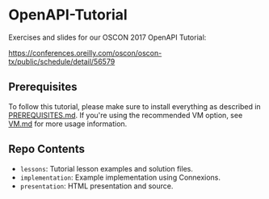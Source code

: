 OpenAPI-Tutorial
================

Exercises and slides for our OSCON 2017 OpenAPI Tutorial:

https://conferences.oreilly.com/oscon/oscon-tx/public/schedule/detail/56579

Prerequisites
-------------

To follow this tutorial, please make sure to install everything as described in
[PREREQUISITES.md](PREREQUISITES.md). If you're using the recommended VM 
option, see [VM.md](VM.md) for more usage information.

Repo Contents
-------------

- `lessons`: Tutorial lesson examples and solution files.
- `implementation`: Example implementation using Connexions.
- `presentation`: HTML presentation and source.


